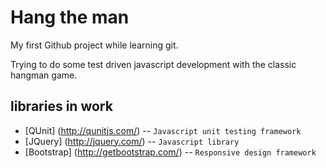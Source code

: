 # Hang the man

My first Github project while learning git.

Trying to do some test driven javascript development with the classic hangman game. 

## libraries in work
* [QUnit] (http://qunitjs.com/) -- `Javascript unit testing framework`
* [JQuery] (http://jquery.com/) -- `Javascript library`
* [Bootstrap] (http://getbootstrap.com/) -- `Responsive design framework`